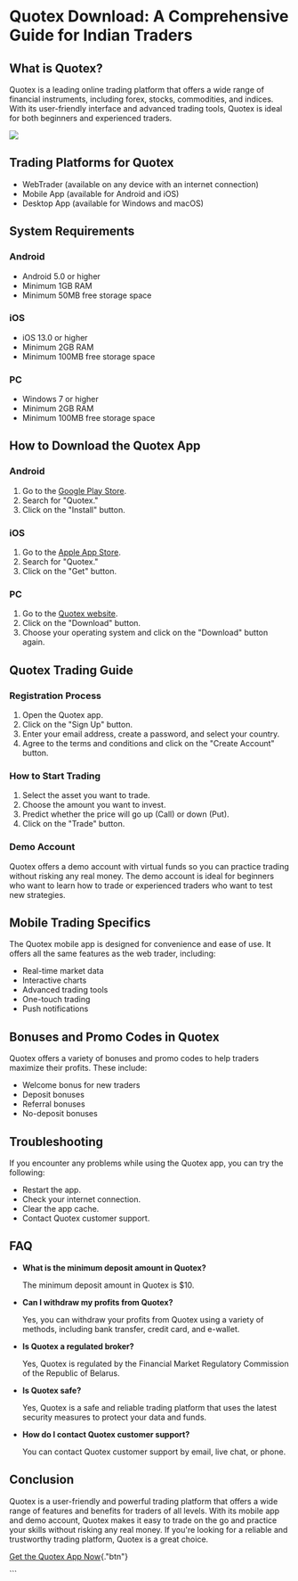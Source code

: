 # Quotex Download: A Comprehensive Guide for Indian Traders

## What is Quotex?

Quotex is a leading online trading platform that offers a wide range of
financial instruments, including forex, stocks, commodities, and
indices. With its user-friendly interface and advanced trading tools,
Quotex is ideal for both beginners and experienced traders.

[![](https://static.quotex.io/files/10_en/300_250.jpg)](https://traff.sbs/brokerqxlid)

## Trading Platforms for Quotex

-   WebTrader (available on any device with an internet connection)
-   Mobile App (available for Android and iOS)
-   Desktop App (available for Windows and macOS)

## System Requirements

### Android

-   Android 5.0 or higher
-   Minimum 1GB RAM
-   Minimum 50MB free storage space

### iOS

-   iOS 13.0 or higher
-   Minimum 2GB RAM
-   Minimum 100MB free storage space

### PC

-   Windows 7 or higher
-   Minimum 2GB RAM
-   Minimum 100MB free storage space

## How to Download the Quotex App

### Android

1.  Go to the [Google Play
    Store](\%22https://play.google.com/store/apps/details?id=Quotex.Trading.App\%22).
2.  Search for "Quotex."
3.  Click on the "Install" button.

### iOS

1.  Go to the [Apple App
    Store](\%22https://apps.apple.com/in/app/quotex-trading-platform/id1445586005\%22).
2.  Search for "Quotex."
3.  Click on the "Get" button.

### PC

1.  Go to the [Quotex website](\%22https://quotex.io/en/download\%22).
2.  Click on the "Download" button.
3.  Choose your operating system and click on the "Download"
    button again.

## Quotex Trading Guide

### Registration Process

1.  Open the Quotex app.
2.  Click on the "Sign Up" button.
3.  Enter your email address, create a password, and select your
    country.
4.  Agree to the terms and conditions and click on the "Create
    Account" button.

### How to Start Trading

1.  Select the asset you want to trade.
2.  Choose the amount you want to invest.
3.  Predict whether the price will go up (Call) or down (Put).
4.  Click on the "Trade" button.

### Demo Account

Quotex offers a demo account with virtual funds so you can practice
trading without risking any real money. The demo account is ideal for
beginners who want to learn how to trade or experienced traders who want
to test new strategies.

## Mobile Trading Specifics

The Quotex mobile app is designed for convenience and ease of use. It
offers all the same features as the web trader, including:

-   Real-time market data
-   Interactive charts
-   Advanced trading tools
-   One-touch trading
-   Push notifications

## Bonuses and Promo Codes in Quotex

Quotex offers a variety of bonuses and promo codes to help traders
maximize their profits. These include:

-   Welcome bonus for new traders
-   Deposit bonuses
-   Referral bonuses
-   No-deposit bonuses

## Troubleshooting

If you encounter any problems while using the Quotex app, you can try
the following:

-   Restart the app.
-   Check your internet connection.
-   Clear the app cache.
-   Contact Quotex customer support.

## FAQ

-   **What is the minimum deposit amount in Quotex?**

    The minimum deposit amount in Quotex is \$10.

-   **Can I withdraw my profits from Quotex?**

    Yes, you can withdraw your profits from Quotex using a variety of
    methods, including bank transfer, credit card, and e-wallet.

-   **Is Quotex a regulated broker?**

    Yes, Quotex is regulated by the Financial Market Regulatory
    Commission of the Republic of Belarus.

-   **Is Quotex safe?**

    Yes, Quotex is a safe and reliable trading platform that uses the
    latest security measures to protect your data and funds.

-   **How do I contact Quotex customer support?**

    You can contact Quotex customer support by email, live chat, or
    phone.

## Conclusion

Quotex is a user-friendly and powerful trading platform that offers a
wide range of features and benefits for traders of all levels. With its
mobile app and demo account, Quotex makes it easy to trade on the go and
practice your skills without risking any real money. If you\'re looking
for a reliable and trustworthy trading platform, Quotex is a great
choice.

[Get the Quotex App
Now](\%22https://traff.sbs/quotexonelink\%22){."btn"}

\`\`\`

